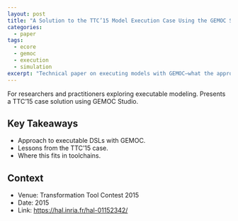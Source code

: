 ```yaml
---
layout: post
title: "A Solution to the TTC’15 Model Execution Case Using the GEMOC Studio"
categories:
  - paper
tags:
  - ecore
  - gemoc
  - execution
  - simulation
excerpt: "Technical paper on executing models with GEMOC—what the approach enables and where it fits."
---
```


For researchers and practitioners exploring executable modeling. Presents a TTC’15 case solution using GEMOC Studio.

## Key Takeaways
- Approach to executable DSLs with GEMOC.
- Lessons from the TTC’15 case.
- Where this fits in toolchains.

## Context
- Venue: Transformation Tool Contest 2015
- Date: 2015
- Link: https://hal.inria.fr/hal-01152342/

